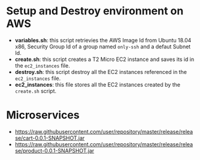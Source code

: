 # Setup and Destroy environment on AWS

- **variables.sh**: this script retrievies the AWS Image Id from Ubuntu 18.04 x86, Security Group Id of a group named `only-ssh` and a defaut Subnet Id.
- **create.sh**: this script creates a T2 Micro EC2 instance and saves its id in the `ec2_instances` file.
- **destroy.sh**: this script destroy all the EC2 instances referenced in the `ec2_instances` file.
- **ec2_instances**: this file stores all the EC2 instances created by the `create.sh` script.

# Microservices

- https://raw.githubusercontent.com/user/repository/master/release/release/cart-0.0.1-SNAPSHOT.jar
- https://raw.githubusercontent.com/user/repository/master/release/release/product-0.0.1-SNAPSHOT.jar